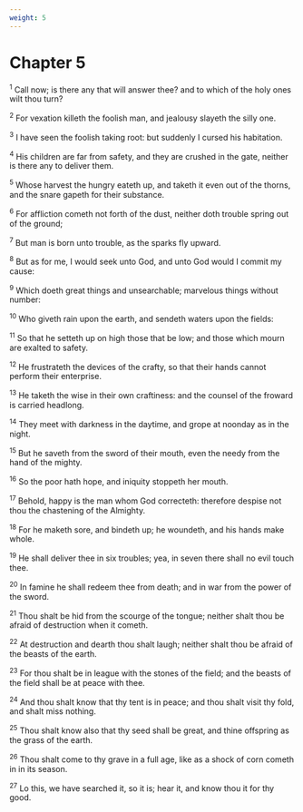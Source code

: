 ```yaml
---
weight: 5
---
```


# Chapter 5

<sup>1</sup> Call now; is there any that will answer thee? and to which of the holy ones wilt thou turn? 

<sup>2</sup> For vexation killeth the foolish man, and jealousy slayeth the silly one. 

<sup>3</sup> I have seen the foolish taking root: but suddenly I cursed his habitation. 

<sup>4</sup> His children are far from safety, and they are crushed in the gate, neither is there any to deliver them. 

<sup>5</sup> Whose harvest the hungry eateth up, and taketh it even out of the thorns, and the snare gapeth for their substance. 

<sup>6</sup> For affliction cometh not forth of the dust, neither doth trouble spring out of the ground; 

<sup>7</sup> But man is born unto trouble, as the sparks fly upward. 

<sup>8</sup> But as for me, I would seek unto God, and unto God would I commit my cause: 

<sup>9</sup> Which doeth great things and unsearchable; marvelous things without number: 

<sup>10</sup> Who giveth rain upon the earth, and sendeth waters upon the fields: 

<sup>11</sup> So that he setteth up on high those that be low; and those which mourn are exalted to safety. 

<sup>12</sup> He frustrateth the devices of the crafty, so that their hands cannot perform their enterprise. 

<sup>13</sup> He taketh the wise in their own craftiness: and the counsel of the froward is carried headlong. 

<sup>14</sup> They meet with darkness in the daytime, and grope at noonday as in the night. 

<sup>15</sup> But he saveth from the sword of their mouth, even the needy from the hand of the mighty. 

<sup>16</sup> So the poor hath hope, and iniquity stoppeth her mouth. 

<sup>17</sup> Behold, happy is the man whom God correcteth: therefore despise not thou the chastening of the Almighty. 

<sup>18</sup> For he maketh sore, and bindeth up; he woundeth, and his hands make whole. 

<sup>19</sup> He shall deliver thee in six troubles; yea, in seven there shall no evil touch thee. 

<sup>20</sup> In famine he shall redeem thee from death; and in war from the power of the sword. 

<sup>21</sup> Thou shalt be hid from the scourge of the tongue; neither shalt thou be afraid of destruction when it cometh. 

<sup>22</sup> At destruction and dearth thou shalt laugh; neither shalt thou be afraid of the beasts of the earth. 

<sup>23</sup> For thou shalt be in league with the stones of the field; and the beasts of the field shall be at peace with thee. 

<sup>24</sup> And thou shalt know that thy tent is in peace; and thou shalt visit thy fold, and shalt miss nothing. 

<sup>25</sup> Thou shalt know also that thy seed shall be great, and thine offspring as the grass of the earth. 

<sup>26</sup> Thou shalt come to thy grave in a full age, like as a shock of corn cometh in in its season. 

<sup>27</sup> Lo this, we have searched it, so it is; hear it, and know thou it for thy good. 


